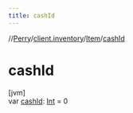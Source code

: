 ```yaml
---
title: cashId
---
```

//[Perry](../../../index.html)/[client.inventory](../index.html)/[Item](index.html)/[cashId](cash-id.html)



# cashId



[jvm]\
var [cashId](cash-id.html): [Int](https://kotlinlang.org/api/latest/jvm/stdlib/kotlin/-int/index.html) = 0





